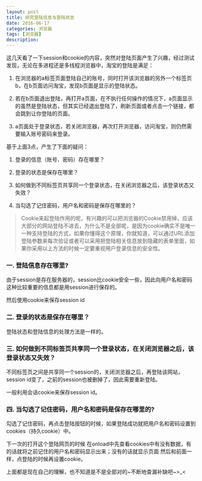 ```yaml
---
layout: post
title: 研究登陆信息与登陆状态
date: 2016-06-17
categories: 浏览器
tags: [浏览器]
description: 
---
```


这几天看了一下session和cookie的内容，突然对登陆页面产生了兴趣，经过测试发现，无论在多进程还是多线程浏览器中，淘宝的登陆是满足：

1. 在浏览器的a标签页面登陆自己的账号，同时打开该浏览器的另外一个标签页b，在b页面访问淘宝，发现b页面是显示的登陆状态。

2. 若在b页面退出登陆，再打开a页面，在不执行任何操作的情况下，a页面显示的虽然是登陆状态，但其实已经退出登陆了，刷新页面或者点击一个链接，都会跳到让你登陆的页面。

3. a页面处于登录状态，若关闭浏览器，再次打开浏览器，访问淘宝，则仍然需要输入账号密码来登录。

基于上面3点，产生了下面的疑问：

1. 登录的信息（账号、密码）存在哪里？

2. 登录的状态是保存在哪里？

3. 如何做到不同标签页共享同一个登录状态，在关闭浏览器之后，该登录状态又失效？

4. 当勾选了记住密码，用户名和密码是保存在哪里的？

> Cookie来起登陆作用的呢，有兴趣的可以把浏览器的Cookie禁用掉，应该大部分的网站登陆不进去，为什么不是全部呢，是因为cookie确实不是唯一一种支持登陆的方式，如果你懂得这个原理，你就知道，可以通过URL添加登陆参数来每次验证或者可以采用把登陆相关信息放到隐藏的表单里面，如果你采用以上方法的时候一定要重视用户登录信息的安全性。
 
### 一. 登陆信息存在哪里?

由于session是存在服务器的，session比cookie安全一些，因此向用户名和密码这种比较重要的信息都是用session进行保存的。

然后使用cookie来保存session id

### 二. 登录的状态是保存在哪里？

登陆状态和登陆信息的处理方法是一样的。

### 三. 如何做到不同标签页共享同一个登录状态，在关闭浏览器之后，该登录状态又失效？

不同标签页之间是共享同一个session的，关闭浏览器之后，再登陆该网站，session id变了，之前的session也被删掉了，因此需要重新登陆。

一般利用会话cookie来保存session id。

### 四. 当勾选了记住密码，用户名和密码是保存在哪里的?

勾选了记住密码，再点击登陆按钮的时候，如果登陆成功就把用户名和密码设置到cookies（持久cookie）中。

下一次的打开这个登陆网页的时候  在onload中先查看cookies中有没有数据，有的话就将之前记住的用户名和密码显示出来；没有的话就显示页面  然后和前面一样，点登陆的时候再设置cookie。

上面都是现在自己的理解，也不知道是不是全部对的~不断地查漏补缺吧~>_<